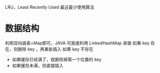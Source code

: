 LRU，Least Recently Used
最近最少使用算法

# 数据结构
利用双向链表+Map即可，JAVA 可直接利用 LinkedHashMap 来做
如果 key 存在，则删除 key ，再重新插入
如果 key 不存在
* 如果缓存已经满了，就删除掉第一个位置的 key
* 如果缓存未满，则直接插入